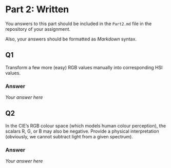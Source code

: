 # Part 2: Written

You answers to this part should be included in the `Part2.md` file in the repository of your assignment.


Also, your answers should be formatted as *Markdown* syntax.

## Q1

Transform a few more (easy) RGB values manually into corresponding HSI values.

### Answer

*Your answer here*

## Q2

In the CIE’s RGB colour space (which models human colour perception), the scalars R, G, or B may also be negative. Provide a physical interpretation (obviously, we cannot subtract light from a given spectrum).

### Answer

*Your answer here*